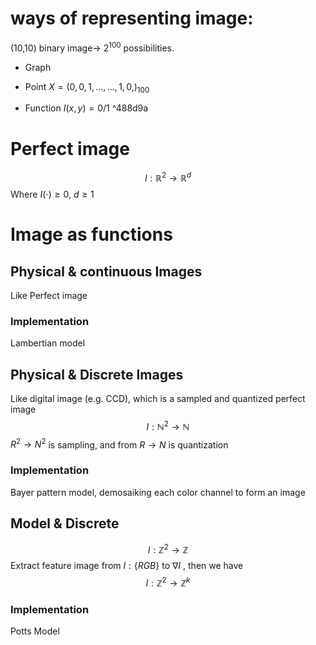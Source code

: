 # ways of representing image:
(10,10) binary image-> $2^{100}$ possibilities.
- Graph 

- Point
$X= (0,0,1,...,..., 1,0,) _{100}$

- Function
$I(x,y)=0/1$ ^488d9a

# Perfect image 

$$ I:\mathbb{R}^{2} \rightarrow \mathbb{R}^d$$
Where $I(\cdot) \geq 0, \ d\geq 1$

# Image as functions

## Physical & continuous Images
Like Perfect image
### Implementation
Lambertian model

## Physical & Discrete Images
Like digital image (e.g. CCD), which is a sampled and quantized perfect image 
$$
I:\mathbb{N}^{2}\rightarrow \mathbb{N}
$$
 $R^2 \rightarrow N^2$ is sampling, and from $R \rightarrow N$ is quantization
### Implementation
Bayer pattern model, demosaiking each color channel to form an image
## Model & Discrete
$$
I:\mathbb{Z}^{2}\rightarrow \mathbb{Z}
$$
Extract feature image from $I:\{RGB\}$ to $\nabla I$ , then we have
$$
I:\mathbb{Z}^{2}\rightarrow \mathbb{Z}^k
$$
### Implementation
Potts Model
